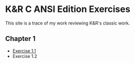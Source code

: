 # K&R C ANSI Edition Exercises
This site is a trace of my work reviewing K&R's classic work.

## Chapter 1

* [Exercise 1.1](ex1.1.md)
* Exercise 1.2
